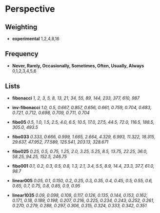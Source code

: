 # Perspective

## Weighting

* **experimental** 1,2,4,8,16

## Frequency

* **Never, Rarely, Occasionally, Sometimes, Often, Usually, Always** 0,1,2,3,4,5,6

## Lists

* **fibonacci** *1, 2, 3, 5, 8, 13, 21, 34, 55, 89, 144, 233, 377, 610, 987*
* **inv-fibonacci** *1.0, 0.5, 0.667, 0.857, 0.656, 0.661, 0.759, 0.704, 0.683, 0.721, 0.712, 0.698, 0.709, 0.711, 0.704*

* **fibo05** *0.5, 1.0, 1.5, 2.5, 4.0, 6.5, 10.5, 17.0, 27.5, 44.5, 72.0, 116.5, 188.5, 305.0, 493.5*
* **fibo033** *0.333, 0.666, 0.999, 1.665, 2.664, 4.329, 6.993, 11.322, 18.315, 29.637, 47.952, 77.589, 125.541, 203.13, 328.671*
* **fibo025** *0.25, 0.5, 0.75, 1.25, 2.0, 3.25, 5.25, 8.5, 13.75, 22.25, 36.0, 58.25, 94.25, 152.5, 246.75*
* **fibo001** *0.1, 0.2, 0.3, 0.5, 0.8, 1.3, 2.1, 3.4, 5.5, 8.9, 14.4, 23.3, 37.7, 61.0, 98.7*

* **linear005** *0.05, 0.1, 0.150, 0.2, 0.25, 0.3, 0.35, 0.4, 0.45, 0.5, 0.55, 0.6, 0.65, 0.7, 0.75, 0.8, 0.85, 0.9, 0.95*

* **linear1035** *0.09, 0.098, 0.108, 0.117, 0.126, 0.135, 0.144, 0.153, 0.162, 0.171, 0.18, 0.189, 0.198, 0.207, 0.216, 0.225, 0.234, 0.243, 0.252, 0.261, 0.270, 0.279, 0.288, 0.297, 0.306, 0.315, 0.324, 0.333, 0.342, 0.351*




